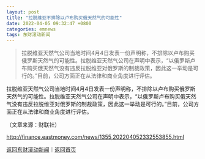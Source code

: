 ```yaml
---
layout: post
title: "拉脱维亚不排除以卢布购买俄天然气的可能性"
date: 2022-04-05 09:32:47 +0800
categories: emnews
tags: 东财滚动新闻
---
```

> 拉脱维亚天然气公司当地时间4月4日发表一份声明称，不排除以卢布购买俄罗斯天然气的可能性。拉脱维亚天然气公司在声明中表示，“以俄罗斯卢布购买俄天然气没有违反拉脱维亚对俄罗斯的制裁政策，因此这一举动是可行的。”目前，公司方面正在从法律和商业角度进行评估。

<p>拉脱维亚天然气公司当地时间4月4日发表一份声明称，不排除以卢布购买俄罗斯天然气的可能性。拉脱维亚天然气公司在声明中表示，“以俄罗斯卢布购买俄天然气没有违反拉脱维亚对俄罗斯的制裁政策，因此这一举动是可行的。”目前，公司方面正在从法律和商业角度进行评估。</p><p class="em_media">（文章来源：财联社）</p>

<http://finance.eastmoney.com/news/1355,202204052332553855.html>

[返回东财滚动新闻](//finews.withounder.com/emnews/)｜[返回首页](//finews.withounder.com/)